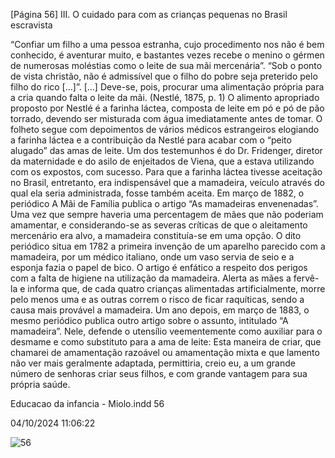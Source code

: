 [Página 56]
III. O cuidado para com as crianças pequenas no Brasil escravista

“Confiar um filho a uma pessoa estranha, cujo
procedimento nos não é bem conhecido, é aventurar muito,
e bastantes vezes recebe o menino o gérmen de numerosas
moléstias como o leite de sua mãi mercenária”.
“Sob o ponto de vista christão, não é admissível que o filho
do pobre seja preterido pelo filho do rico […]”. […] Deve-se,
pois, procurar uma alimentação própria para a cria quando
falta o leite da mãi.
(Nestlé, 1875, p. 1)
O alimento apropriado proposto por Nestlé é a farinha láctea, composta de leite em pó e pó de pão torrado, devendo ser misturada com
água imediatamente antes de tomar.
O folheto segue com depoimentos de vários médicos estrangeiros
elogiando a farinha láctea e a contribuição da Nestlé para acabar com
o “peito alugado” das amas de leite. Um dos testemunhos é do Dr.
Fridenger, diretor da maternidade e do asilo de enjeitados de Viena,
que a estava utilizando com os expostos, com sucesso.
Para que a farinha láctea tivesse aceitação no Brasil, entretanto,
era indispensável que a mamadeira, veículo através do qual ela seria
administrada, fosse também aceita.
Em março de 1882, o periódico A Mãi de Família publica o artigo
“As mamadeiras envenenadas”. Uma vez que sempre haveria uma percentagem de mães que não poderiam amamentar, e considerando-se
as severas críticas de que o aleitamento mercenário era alvo, a mamadeira constituía-se em uma opção. O dito periódico situa em 1782 a
primeira invenção de um aparelho parecido com a mamadeira, por um
médico italiano, onde um vaso servia de seio e a esponja fazia o papel
de bico. O artigo é enfático a respeito dos perigos com a falta de higiene na utilização da mamadeira. Alerta as mães a fervê-la e informa
que, de cada quatro crianças alimentadas artificialmente, morre pelo
menos uma e as outras correm o risco de ficar raquíticas, sendo a causa
mais provável a mamadeira.
Um ano depois, em março de 1883, o mesmo periódico publica
outro artigo sobre o assunto, intitulado “A mamadeira”. Nele, defende
o utensílio veementemente como auxiliar para o desmame e como
substituto para a ama de leite:
Esta maneira de criar, que chamarei de amamentação razoável
ou amamentação mixta e que lamento não ver mais geralmente adaptada, permittiria, creio eu, a um grande número
de senhoras criar seus filhos, e com grande vantagem para sua
própria saúde.


Educacao da infancia - Miolo.indd 56

04/10/2024 11:06:22

![56](./img/page_56-01.jpg)
